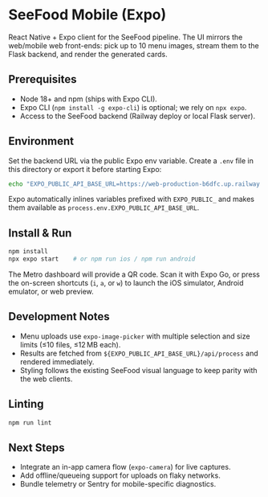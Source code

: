 # SeeFood Mobile (Expo)

React Native + Expo client for the SeeFood pipeline. The UI mirrors the web/mobile web front-ends: pick up to 10 menu images, stream them to the Flask backend, and render the generated cards.

## Prerequisites

- Node 18+ and npm (ships with Expo CLI).
- Expo CLI (`npm install -g expo-cli`) is optional; we rely on `npx expo`.
- Access to the SeeFood backend (Railway deploy or local Flask server).

## Environment

Set the backend URL via the public Expo env variable. Create a `.env` file in this directory or export it before starting Expo:

```bash
echo "EXPO_PUBLIC_API_BASE_URL=https://web-production-b6dfc.up.railway.app" > .env
```

Expo automatically inlines variables prefixed with `EXPO_PUBLIC_` and makes them available as `process.env.EXPO_PUBLIC_API_BASE_URL`.

## Install & Run

```bash
npm install
npx expo start    # or npm run ios / npm run android
```

The Metro dashboard will provide a QR code. Scan it with Expo Go, or press the on-screen shortcuts (`i`, `a`, or `w`) to launch the iOS simulator, Android emulator, or web preview.

## Development Notes

- Menu uploads use `expo-image-picker` with multiple selection and size limits (≤10 files, ≤12 MB each).
- Results are fetched from `${EXPO_PUBLIC_API_BASE_URL}/api/process` and rendered immediately.
- Styling follows the existing SeeFood visual language to keep parity with the web clients.

## Linting

```bash
npm run lint
```

## Next Steps

- Integrate an in-app camera flow (`expo-camera`) for live captures.
- Add offline/queueing support for uploads on flaky networks.
- Bundle telemetry or Sentry for mobile-specific diagnostics.

